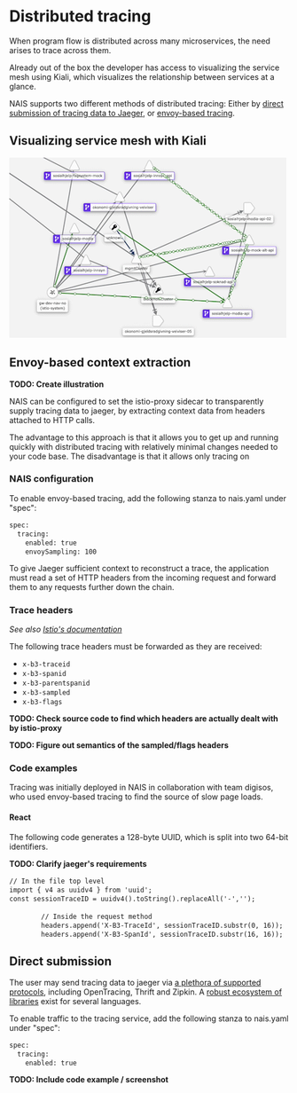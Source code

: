 # Distributed tracing

When program flow is distributed across many microservices, the need arises to trace across them.

Already out     of the box the developer has access to visualizing the service mesh using Kiali, which visualizes the relationship between services at a glance.

NAIS supports two different methods of distributed tracing: Either by [direct submission of tracing data to Jaeger](#trace-headers), or [envoy-based tracing](#envoy-based-extraction).

## Visualizing service mesh with Kiali

![Kiali service mesh showing the relationship between sosialhjelp-modia, modia-api, and mock-alt-api](kiali-sample.gif)

## Envoy-based context extraction

**TODO: Create illustration**

NAIS can be configured to set the istio-proxy sidecar to transparently supply tracing data to jaeger, by extracting context data from headers attached to HTTP calls.

The advantage to this approach is that it allows you to get up and running quickly with distributed tracing with relatively minimal changes needed to your code base. The disadvantage is that it allows only tracing on 

### NAIS configuration

To enable envoy-based tracing, add the following stanza to nais.yaml under "spec":

```
spec:
  tracing:
    enabled: true
    envoySampling: 100
```

To give Jaeger sufficient context to reconstruct a trace, the application must read a set of HTTP headers from the incoming request and forward them to any requests further down the chain.

### Trace headers

*See also [Istio's documentation](https://istio.io/latest/faq/distributed-tracing/#how-to-support-tracing)*

The following trace headers must be forwarded as they are received:

* `x-b3-traceid`
* `x-b3-spanid`
* `x-b3-parentspanid`
* `x-b3-sampled`
* `x-b3-flags`

**TODO: Check source code to find which headers are actually dealt with by istio-proxy**

**TODO: Figure out semantics of the sampled/flags headers** 

### Code examples

Tracing was initially deployed in NAIS in collaboration with team digisos, who used envoy-based tracing to find the source of slow page loads.

#### React

The following code generates a 128-byte UUID, which is split into two 64-bit identifiers.

**TODO: Clarify jaeger's requirements**

```
// In the file top level
import { v4 as uuidv4 } from 'uuid';
const sessionTraceID = uuidv4().toString().replaceAll('-','');

        // Inside the request method
        headers.append('X-B3-TraceId', sessionTraceID.substr(0, 16));
        headers.append('X-B3-SpanId', sessionTraceID.substr(16, 16));
```

## Direct submission

The user may send tracing data to jaeger via [a plethora of supported protocols](https://www.jaegertracing.io/docs/1.20/apis/), including OpenTracing, Thrift and Zipkin. A [robust ecosystem of libraries](www.jaegertracing.io) exist for several languages.

To enable traffic to the tracing service, add the following stanza to nais.yaml under "spec":

```
spec:
  tracing:
    enabled: true
```

**TODO: Include code example / screenshot**
